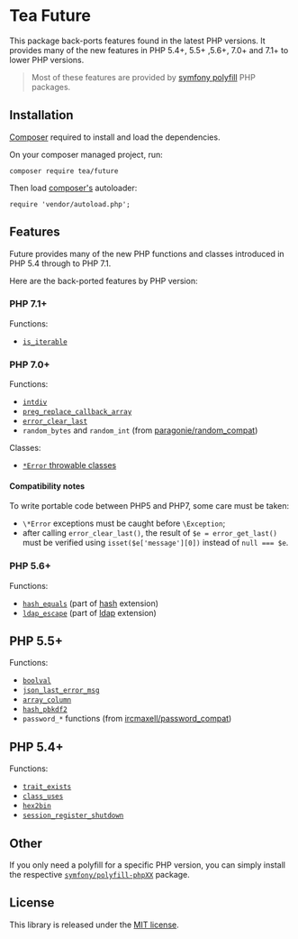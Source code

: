 # Tea Future

This package back-ports features found in the latest PHP versions.
It provides many of the new features in PHP 5.4+, 5.5+ ,5.6+, 7.0+ and 7.1+ to lower PHP versions.

> Most of these features are provided by [symfony polyfill][] PHP packages.

## Installation

[Composer][] required to install and load the dependencies.

On your composer managed project, run:

    composer require tea/future

Then load [composer's][composer] autoloader:

    require 'vendor/autoload.php';


## Features

Future provides many of the new PHP functions and classes introduced in PHP 5.4 through to PHP 7.1.

Here are the back-ported features by PHP version:

### PHP 7.1+

Functions:

- [`is_iterable`](http://php.net/is_iterable)

### PHP 7.0+

Functions:

- [`intdiv`](http://php.net/intdiv)
- [`preg_replace_callback_array`](http://php.net/preg_replace_callback_array)
- [`error_clear_last`](http://php.net/error_clear_last)
- `random_bytes` and `random_int` (from [paragonie/random_compat](https://github.com/paragonie/random_compat))

Classes:

- [`*Error` throwable classes](http://php.net/Error)


#### Compatibility notes

To write portable code between PHP5 and PHP7, some care must be taken:
- `\*Error` exceptions must be caught before `\Exception`;
- after calling `error_clear_last()`, the result of `$e = error_get_last()` must be
  verified using `isset($e['message'][0])` instead of `null === $e`.


### PHP 5.6+

Functions:

- [`hash_equals`](http://php.net/hash_equals)  (part of [hash](http://php.net/hash) extension)
- [`ldap_escape`](http://php.net/ldap_escape) (part of [ldap](http://php.net/ldap) extension)


## PHP 5.5+

Functions:

- [`boolval`](http://php.net/boolval)
- [`json_last_error_msg`](http://php.net/json_last_error_msg)
- [`array_column`](http://php.net/array_column)
- [`hash_pbkdf2`](http://php.net/hash_pbkdf2)
- `password_*` functions (from [ircmaxell/password_compat](https://github.com/ircmaxell/password_compat))


## PHP 5.4+

Functions:

- [`trait_exists`](http://php.net/trait_exists)
- [`class_uses`](http://php.net/class_uses)
- [`hex2bin`](http://php.net/hex2bin)
- [`session_register_shutdown`](http://php.net/session_register_shutdown)


## Other

If you only need a polyfill for a specific PHP version, you can simply install the respective
[`symfony/polyfill-phpXX`][symfony polyfill] package.


## License

This library is released under the [MIT license](LICENSE).


[composer]: https://getcomposer.org/ "Dependency Manager for PHP"
[symfony polyfill]: https://github.com/symfony/polyfill "Symfony Polyfill Package"